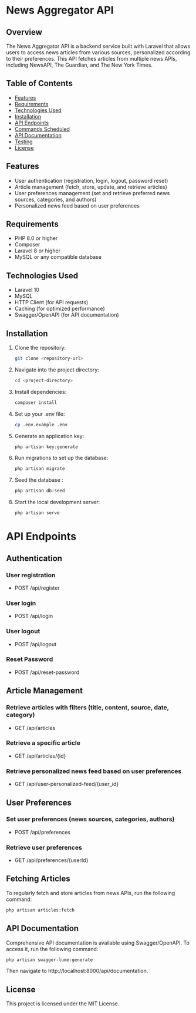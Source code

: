 # News Aggregator API

## Overview
The News Aggregator API is a backend service built with Laravel that allows users to access news articles from various sources, personalized according to their preferences. This API fetches articles from multiple news APIs, including NewsAPI, The Guardian, and The New York Times.

## Table of Contents
- [Features](#features)
- [Requirements](#requirements)
- [Technologies Used](#technologies-used)
- [Installation](#installation)
- [API Endpoints](#api-endpoints)
- [Commands Scheduled](#commands-scheduled)
- [API Documentation](#api-documentation)
- [Testing](#testing)
- [License](#license)

## Features
- User authentication (registration, login, logout, password reset)
- Article management (fetch, store, update, and retrieve articles)
- User preferences management (set and retrieve preferred news sources, categories, and authors)
- Personalized news feed based on user preferences

## Requirements
- PHP 8.0 or higher
- Composer
- Laravel 8 or higher
- MySQL or any compatible database

## Technologies Used
- Laravel 10
- MySQL
- HTTP Client (for API requests)
- Caching (for optimized performance)
- Swagger/OpenAPI (for API documentation)

## Installation
1. Clone the repository:
   ```bash
   git clone <repository-url>
   ```
   
2. Navigate into the project directory:
    ```bash
   cd <project-directory>
   ```
   
3. Install dependencies:
    ```bash
    composer install
    ```
   
4. Set up your .env file:
    ```bash
    cp .env.example .env
    ```
   
5. Generate an application key:
    ```bash
    php artisan key:generate
    ```
   
6. Run migrations to set up the database:
    ``` bash 
    php artisan migrate
    ```
7. Seed the database :
    ```bash
    php artisan db:seed
    ```
   
8. Start the local development server:
    ```bash
    php artisan serve
    ```

# API Endpoints
## Authentication

### User registration
- POST /api/register

### User login
- POST /api/login

### User logout
- POST /api/logout
    
### Reset Password
- POST /api/reset-password

## Article Management
### Retrieve articles with filters (title, content, source, date, category)
- GET /api/articles

###  Retrieve a specific article
-   GET /api/articles/{id}

### Retrieve personalized news feed based on user preferences
- GET /api/user-personalized-feed/{user_id}

## User Preferences
### Set user preferences (news sources, categories, authors)
-  POST /api/preferences

### Retrieve user preferences
- GET /api/preferences/{userId}

## Fetching Articles
To regularly fetch and store articles from news APIs, run the following command:
``` bash
php artisan articles:fetch
```

## API Documentation
Comprehensive API documentation is available using Swagger/OpenAPI. To access it, run the following command:
``` bash
php artisan swagger-lume:generate
```
Then navigate to http://localhost:8000/api/documentation.

## License
This project is licensed under the MIT License.




